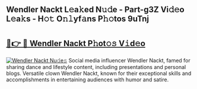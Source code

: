 ## Wendler Nackt L𝚎a𝚔ed N𝚞𝚍e - Part-g3Z Vi𝚍𝚎o L𝚎a𝚔s - H𝚘𝚝 O𝚗𝚕yf𝚊ns P𝚑𝚘tos 9uTnj

# <h2><a href="http://kf2h3k7.oniu.top/?m=Wendler+Nackt">🔗👉 🔴 Wendler Nackt P𝚑ot𝚘𝚜 V𝚒d𝚎o</a></h2>

[![Wendler Nackt Nu𝚍e𝚜](https://i.imgur.com/0qMVB7G.gif)](http://kf2h3k7.oniu.top/?m=Wendler+Nackt)
Social media influencer Wendler Nackt, famed for sharing dance and lifestyle content, including presentations and personal blogs. Versatile clown Wendler Nackt, known for their exceptional skills and accomplishments in entertaining audiences with humor and satire.  
